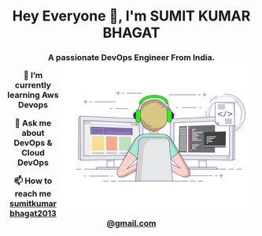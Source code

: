<h1 align="center">Hey Everyone 👋, I'm SUMIT KUMAR BHAGAT</h1>

<h3 align="center">A passionate DevOps Engineer From India. 
<img align="right" alt="Coding" width="400" src="https://raw.githubusercontent.com/devSouvik/devSouvik/master/gif3.gif">

🌱 I’m currently learning **Aws Devops**

💬 Ask me about **DevOps & Cloud DevOps**

📫 How to reach me **sumitkumarbhagat2013@gmail.com**
